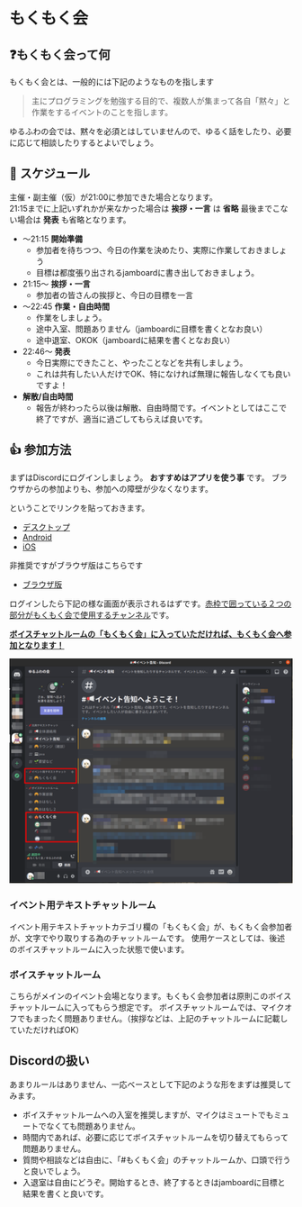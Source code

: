 # もくもく会

## :question:もくもく会って何 
もくもく会とは、一般的には下記のようなものを指します
> 主にプログラミングを勉強する目的で、複数人が集まって各自「黙々」と作業をするイベントのことを指します。

ゆるふわの会では、黙々を必須とはしていませんので、ゆるく話をしたり、必要に応じて相談したりするとよいでしょう。

## :calendar: スケジュール
主催・副主催（仮）が21:00に参加できた場合となります。  
21:15までに上記いずれかが来なかった場合は __挨拶・一言__ は __省略__
最後までこない場合は __発表__ も省略となります。

- 〜21:15 **開始準備**
    - 参加者を待ちつつ、今日の作業を決めたり、実際に作業しておきましょう
    - 目標は都度張り出されるjamboardに書き出しておきましょう。
- 21:15〜 **挨拶・一言**
    - 参加者の皆さんの挨拶と、今日の目標を一言
- 〜22:45 **作業・自由時間**
    - 作業をしましょう。
    - 途中入室、問題ありません（jamboardに目標を書くとなお良い）
    - 途中退室、OKOK（jamboardに結果を書くとなお良い）
- 22:46〜 **発表**
    - 今日実際にできたこと、やったことなどを共有しましょう。
    - これは共有したい人だけでOK、特になければ無理に報告しなくても良いですよ！
- **解散/自由時間**
    - 報告が終わったら以後は解散、自由時間です。イベントとしてはここで終了ですが、適当に過ごしてもらえば良いです。

## :thumbsup: 参加方法
まずはDiscordにログインしましょう。 **おすすめはアプリを使う事** です。
ブラウザからの参加よりも、参加への障壁が少なくなります。

ということでリンクを貼っておきます。
- [デスクトップ](https://discord.com/download)
- [Android](https://play.google.com/store/apps/details?id=com.discord&hl=ja&gl=US)
- [iOS](https://apps.apple.com/jp/app/id985746746)

非推奨ですがブラウザ版はこちらです
- [ブラウザ版](https://discord.com/login)

ログインしたら下記の様な画面が表示されるはずです。<u>赤枠で囲っている２つの部分がもくもく会で使用するチャンネル</u>です。

<u>**ボイスチャットルームの「もくもく会」に入っていただければ、もくもく会へ参加となります！**</u>

![もくもく会説明画像](../image/working/discord-screen_001.png "もくもく会説明イメージ")

### イベント用テキストチャットルーム
イベント用テキストチャットカテゴリ欄の「もくもく会」が、もくもく会参加者が、文字でやり取りする為のチャットルームです。  使用ケースとしては、後述のボイスチャットルームに入った状態で使います。

### ボイスチャットルーム
こちらがメインのイベント会場となります。もくもく会参加者は原則このボイスチャットルームに入ってもらう想定です。  ボイスチャットルームでは、マイクオフでもまったく問題ありません。（挨拶などは、上記のチャットルームに記載していただければOK）

## Discordの扱い
あまりルールはありません、一応ベースとして下記のような形をまずは推奨してみます。
- ボイスチャットルームへの入室を推奨しますが、マイクはミュートでもミュートでなくても問題ありません。
- 時間内であれば、必要に応じてボイスチャットルームを切り替えてもらって問題ありません。
- 質問や相談などは自由に、「#もくもく会」のチャットルームか、口頭で行うと良いでしょう。
- 入退室は自由にどうぞ。開始するとき、終了するときはjamboardに目標と結果を書くと良いです。
